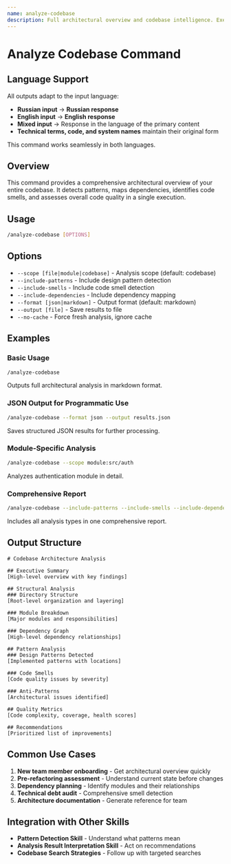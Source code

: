 ```yaml
---
name: analyze-codebase
description: Full architectural overview and codebase intelligence. Executes comprehensive analysis including structure mapping, pattern detection, dependency analysis, and quality assessment. Returns structured report with findings and recommendations.
---
```


# Analyze Codebase Command

## Language Support

All outputs adapt to the input language:
- **Russian input** → **Russian response**
- **English input** → **English response**
- **Mixed input** → Response in the language of the primary content
- **Technical terms, code, and system names** maintain their original form

This command works seamlessly in both languages.

## Overview

This command provides a comprehensive architectural overview of your entire codebase. It detects patterns, maps dependencies, identifies code smells, and assesses overall code quality in a single execution.

## Usage

```bash
/analyze-codebase [OPTIONS]
```

## Options

- `--scope [file|module|codebase]` - Analysis scope (default: codebase)
- `--include-patterns` - Include design pattern detection
- `--include-smells` - Include code smell detection
- `--include-dependencies` - Include dependency mapping
- `--format [json|markdown]` - Output format (default: markdown)
- `--output [file]` - Save results to file
- `--no-cache` - Force fresh analysis, ignore cache

## Examples

### Basic Usage
```bash
/analyze-codebase
```
Outputs full architectural analysis in markdown format.

### JSON Output for Programmatic Use
```bash
/analyze-codebase --format json --output results.json
```
Saves structured JSON results for further processing.

### Module-Specific Analysis
```bash
/analyze-codebase --scope module:src/auth
```
Analyzes authentication module in detail.

### Comprehensive Report
```bash
/analyze-codebase --include-patterns --include-smells --include-dependencies
```
Includes all analysis types in one comprehensive report.

## Output Structure

```
# Codebase Architecture Analysis

## Executive Summary
[High-level overview with key findings]

## Structural Analysis
### Directory Structure
[Root-level organization and layering]

### Module Breakdown
[Major modules and responsibilities]

### Dependency Graph
[High-level dependency relationships]

## Pattern Analysis
### Design Patterns Detected
[Implemented patterns with locations]

### Code Smells
[Code quality issues by severity]

### Anti-Patterns
[Architectural issues identified]

## Quality Metrics
[Code complexity, coverage, health scores]

## Recommendations
[Prioritized list of improvements]
```

## Common Use Cases

1. **New team member onboarding** - Get architectural overview quickly
2. **Pre-refactoring assessment** - Understand current state before changes
3. **Dependency planning** - Identify modules and their relationships
4. **Technical debt audit** - Comprehensive smell detection
5. **Architecture documentation** - Generate reference for team

## Integration with Other Skills

- **Pattern Detection Skill** - Understand what patterns mean
- **Analysis Result Interpretation Skill** - Act on recommendations
- **Codebase Search Strategies** - Follow up with targeted searches
